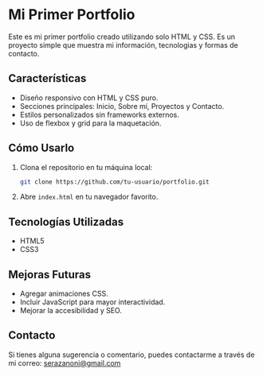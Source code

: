 # Mi Primer Portfolio

Este es mi primer portfolio creado utilizando solo HTML y CSS. Es un proyecto simple que muestra mi información, tecnologias y formas de contacto.

## Características
- Diseño responsivo con HTML y CSS puro.
- Secciones principales: Inicio, Sobre mí, Proyectos y Contacto.
- Estilos personalizados sin frameworks externos.
- Uso de flexbox y grid para la maquetación.



## Cómo Usarlo
1. Clona el repositorio en tu máquina local:
   ```bash
   git clone https://github.com/tu-usuario/portfolio.git
   ```
2. Abre `index.html` en tu navegador favorito.

## Tecnologías Utilizadas
- HTML5
- CSS3

## Mejoras Futuras
- Agregar animaciones CSS.
- Incluir JavaScript para mayor interactividad.
- Mejorar la accesibilidad y SEO.

## Contacto
Si tienes alguna sugerencia o comentario, puedes contactarme a través de mi correo: serazanoni@gmail.com

